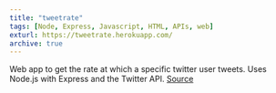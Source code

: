 ```yaml
---
title: "tweetrate"
tags: [Node, Express, Javascript, HTML, APIs, web]
exturl: https://tweetrate.herokuapp.com/
archive: true
---
```

Web app to get the rate at which a specific twitter user tweets. Uses Node.js with Express and the Twitter API. [Source](https://github.com/nathanwentworth/tweetrate)

